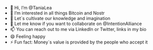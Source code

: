 - 👋 Hi, I’m @TaniaLea
- 👀 I’m interested in all things Bitcoin and Nostr
- 🌱 Let´s cultivate our knowledge and imagination 
- 💞️ Let me know if you want to collaborate on @IntentionAlliance 
- 📫 You can reach out to me via LinkedIn or Twitter, links in my bio
- 😄 Feeling happy
- ⚡ Fun fact: Money´s value is provided by the people who accept it

<!---
TaniaLea/TaniaLea is a ✨ special ✨ repository because its `README.md` (this file) appears on your GitHub profile.
You can click the Preview link to take a look at your changes.
--->
